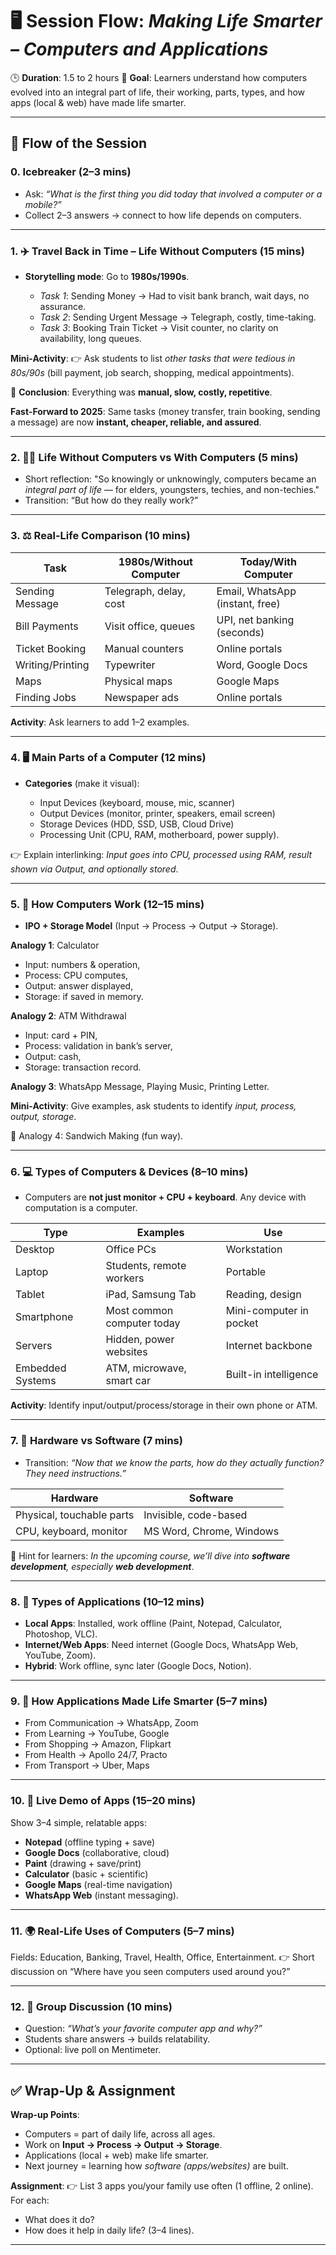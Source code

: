 
# 🖥️ Session Flow: *Making Life Smarter – Computers and Applications*

🕒 **Duration**: 1.5 to 2 hours
🎯 **Goal**: Learners understand how computers evolved into an integral part of life, their working, parts, types, and how apps (local & web) have made life smarter.

---

## 🔹 Flow of the Session

### 0. Icebreaker (2–3 mins)

* Ask: *“What is the first thing you did today that involved a computer or a mobile?”*
* Collect 2–3 answers → connect to how life depends on computers.

---

### 1. ✈️ Travel Back in Time – Life Without Computers (15 mins)

* **Storytelling mode**: Go to **1980s/1990s**.

  * *Task 1*: Sending Money → Had to visit bank branch, wait days, no assurance.
  * *Task 2*: Sending Urgent Message → Telegraph, costly, time-taking.
  * *Task 3*: Booking Train Ticket → Visit counter, no clarity on availability, long queues.

**Mini-Activity**:
👉 Ask students to list *other tasks that were tedious in 80s/90s* (bill payment, job search, shopping, medical appointments).

📌 **Conclusion**: Everything was **manual, slow, costly, repetitive**.

**Fast-Forward to 2025**: Same tasks (money transfer, train booking, sending a message) are now **instant, cheaper, reliable, and assured**.

---

### 2. 🧍‍♂️ Life Without Computers vs With Computers (5 mins)

* Short reflection: "So knowingly or unknowingly, computers became an *integral part of life* — for elders, youngsters, techies, and non-techies."
* Transition: “But how do they really work?”

---

### 3. ⚖️ Real-Life Comparison (10 mins)

| Task             | 1980s/Without Computer | Today/With Computer             |
| ---------------- | ---------------------- | ------------------------------- |
| Sending Message  | Telegraph, delay, cost | Email, WhatsApp (instant, free) |
| Bill Payments    | Visit office, queues   | UPI, net banking (seconds)      |
| Ticket Booking   | Manual counters        | Online portals                  |
| Writing/Printing | Typewriter             | Word, Google Docs               |
| Maps             | Physical maps          | Google Maps                     |
| Finding Jobs     | Newspaper ads          | Online portals                  |

**Activity**: Ask learners to add 1–2 examples.

---

### 4. 🖥️ Main Parts of a Computer (12 mins)

* **Categories** (make it visual):

  * Input Devices (keyboard, mouse, mic, scanner)
  * Output Devices (monitor, printer, speakers, email screen)
  * Storage Devices (HDD, SSD, USB, Cloud Drive)
  * Processing Unit (CPU, RAM, motherboard, power supply).

👉 Explain interlinking: *Input goes into CPU, processed using RAM, result shown via Output, and optionally stored*.

---

### 5. 🔄 How Computers Work (12–15 mins)

* **IPO + Storage Model** (Input → Process → Output → Storage).

**Analogy 1**: Calculator

* Input: numbers & operation,
* Process: CPU computes,
* Output: answer displayed,
* Storage: if saved in memory.

**Analogy 2**: ATM Withdrawal

* Input: card + PIN,
* Process: validation in bank’s server,
* Output: cash,
* Storage: transaction record.

**Analogy 3**: WhatsApp Message, Playing Music, Printing Letter.

**Mini-Activity**: Give examples, ask students to identify *input, process, output, storage*.

🎯 Analogy 4: Sandwich Making (fun way).

---

### 6. 💻 Types of Computers & Devices (8–10 mins)

* Computers are **not just monitor + CPU + keyboard**. Any device with computation is a computer.

| Type             | Examples                   | Use                     |
| ---------------- | -------------------------- | ----------------------- |
| Desktop          | Office PCs                 | Workstation             |
| Laptop           | Students, remote workers   | Portable                |
| Tablet           | iPad, Samsung Tab          | Reading, design         |
| Smartphone       | Most common computer today | Mini-computer in pocket |
| Servers          | Hidden, power websites     | Internet backbone       |
| Embedded Systems | ATM, microwave, smart car  | Built-in intelligence   |

**Activity**: Identify input/output/process/storage in their own phone or ATM.

---

### 7. 🧩 Hardware vs Software (7 mins)

* Transition: *“Now that we know the parts, how do they actually function? They need instructions.”*

| Hardware                  | Software                 |
| ------------------------- | ------------------------ |
| Physical, touchable parts | Invisible, code-based    |
| CPU, keyboard, monitor    | MS Word, Chrome, Windows |

📌 Hint for learners: *In the upcoming course, we’ll dive into **software development**, especially **web development***.

---

### 8. 📲 Types of Applications (10–12 mins)

* **Local Apps**: Installed, work offline (Paint, Notepad, Calculator, Photoshop, VLC).
* **Internet/Web Apps**: Need internet (Google Docs, WhatsApp Web, YouTube, Zoom).
* **Hybrid**: Work offline, sync later (Google Docs, Notion).

---

### 9. 🤖 How Applications Made Life Smarter (5–7 mins)

* From Communication → WhatsApp, Zoom
* From Learning → YouTube, Google
* From Shopping → Amazon, Flipkart
* From Health → Apollo 24/7, Practo
* From Transport → Uber, Maps

---

### 10. 🧪 Live Demo of Apps (15–20 mins)

Show 3–4 simple, relatable apps:

* **Notepad** (offline typing + save)
* **Google Docs** (collaborative, cloud)
* **Paint** (drawing + save/print)
* **Calculator** (basic + scientific)
* **Google Maps** (real-time navigation)
* **WhatsApp Web** (instant messaging).

---

### 11. 🌍 Real-Life Uses of Computers (5–7 mins)

Fields: Education, Banking, Travel, Health, Office, Entertainment.
👉 Short discussion on “Where have you seen computers used around you?”

---

### 12. 💬 Group Discussion (10 mins)

* Question: *“What’s your favorite computer app and why?”*
* Students share answers → builds relatability.
* Optional: live poll on Mentimeter.

---

## ✅ Wrap-Up & Assignment

**Wrap-up Points**:

* Computers = part of daily life, across all ages.
* Work on **Input → Process → Output → Storage**.
* Applications (local + web) make life smarter.
* Next journey = learning how *software (apps/websites)* are built.

**Assignment**:
👉 List 3 apps you/your family use often (1 offline, 2 online).
For each:

* What does it do?
* How does it help in daily life? (3–4 lines).

---

